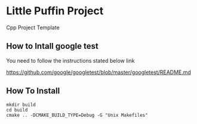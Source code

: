 # Little Puffin Project

Cpp Project Template



## How to Intall google test

You need to follow the instructions stated below link

https://github.com/google/googletest/blob/master/googletest/README.md

## How To Install

```shell
mkdir build
cd build
cmake .. -DCMAKE_BUILD_TYPE=Debug -G "Unix Makefiles"
```

